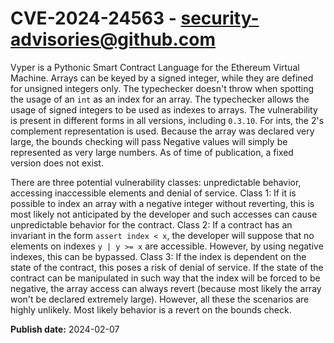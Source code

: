 # CVE-2024-24563 - security-advisories@github.com

Vyper is a Pythonic Smart Contract Language for the Ethereum Virtual Machine. Arrays can be keyed by a signed integer, while they are defined for unsigned integers only. The typechecker doesn't throw when spotting the usage of an `int` as an index for an array. The typechecker allows the usage of signed integers to be used as indexes to arrays. The vulnerability is present in different forms in all versions, including `0.3.10`. For ints, the 2's complement representation is used. Because the array was declared very large, the bounds checking will pass Negative values will simply be represented as very large numbers. As of time of publication, a fixed version does not exist.

There are three potential vulnerability classes: unpredictable behavior, accessing inaccessible elements and denial of service. Class 1: If it is possible to index an array with a negative integer without reverting, this is most likely not anticipated by the developer and such accesses can cause unpredictable behavior for the contract. Class 2: If a contract has an invariant in the form `assert index < x`, the developer will suppose that no elements on indexes `y | y >= x` are accessible. However, by using negative indexes, this can be bypassed. Class 3: If the index is dependent on the state of the contract, this poses a risk of denial of service. If the state of the contract can be manipulated in such way that the index will be forced to be negative, the array access can always revert (because most likely the array won't be declared extremely large). However, all these the scenarios are highly unlikely. Most likely behavior is a revert on the bounds check.

**Publish date:** 2024-02-07
